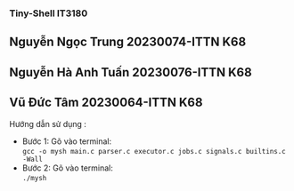 ### Tiny-Shell IT3180  
## Nguyễn Ngọc Trung 20230074-ITTN K68  
## Nguyễn Hà Anh Tuấn 20230076-ITTN K68  
## Vũ Đức Tâm 20230064-ITTN K68  
  
Hướng dẫn sử dụng :  
- Bước 1: Gõ vào terminal:  
`gcc -o mysh main.c parser.c executor.c jobs.c signals.c builtins.c -Wall`  
- Bước 2: Gõ vào terminal:  
`./mysh`  